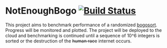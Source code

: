 NotEnoughBogo [![Build Status](https://travis-ci.org/matiaslindgren/not-enough-bogo.svg?branch=master)](https://travis-ci.org/matiaslindgren/not-enough-bogo)
=============================================================================================================================================================

This project aims to benchmark performance of a randomized [bogosort](https://en.wikipedia.org/wiki/Bogosort).
Progress will be monitored and plotted.
The project will be deployed to the cloud and benchmarking is continued until a sequence of 10^6 integers is sorted or the destruction of the ~~human race~~ internet occurs.
